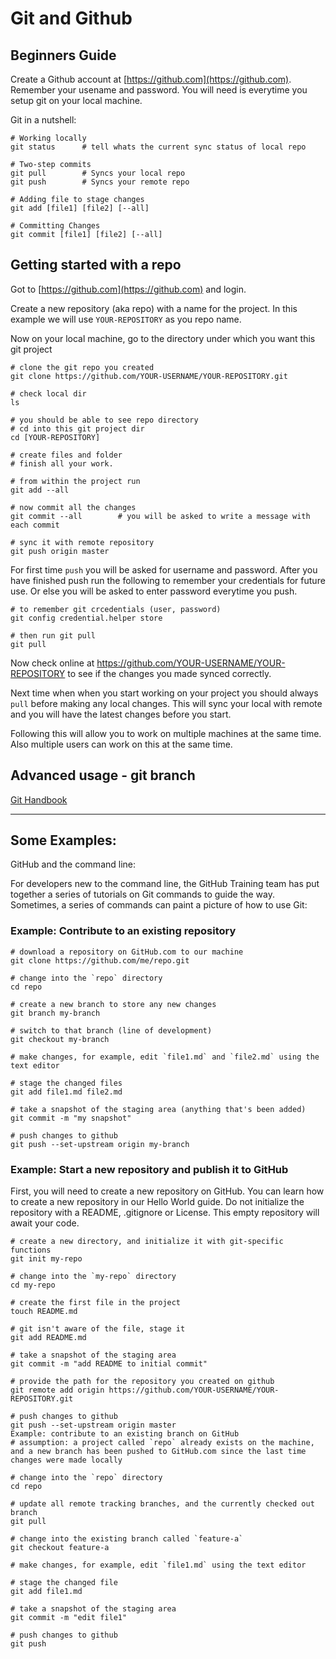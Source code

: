 # Git and Github 

## Beginners Guide 

Create a Github account at [https://github.com](https://github.com). Remember your usename and password. You will need is everytime you setup git on your local machine. 

Git in a nutshell: 

    # Working locally
    git status      # tell whats the current sync status of local repo

    # Two-step commits
    git pull        # Syncs your local repo
    git push        # Syncs your remote repo
    
    # Adding file to stage changes
    git add [file1] [file2] [--all]      
    
    # Committing Changes 
    git commit [file1] [file2] [--all]      
    

## Getting started with a repo 

Got to [https://github.com](https://github.com) and login. 

Create a new repository (aka repo) with a name for the project. In this example we will use `YOUR-REPOSITORY` as you repo name. 

Now on your local machine, go to the directory under which you want this git project

    # clone the git repo you created
    git clone https://github.com/YOUR-USERNAME/YOUR-REPOSITORY.git
    
    # check local dir 
    ls 
    
    # you should be able to see repo directory
    # cd into this git project dir 
    cd [YOUR-REPOSITORY]
    
    # create files and folder 
    # finish all your work. 

    # from within the project run 
    git add --all 

    # now commit all the changes 
    git commit --all        # you will be asked to write a message with each commit 

    # sync it with remote repository 
    git push origin master 

For first time `push` you will be asked for username and password. After you have finished push run the following to remember your credentials for future use. Or else you will be asked to enter password everytime you push.

    # to remember git crcedentials (user, password)
    git config credential.helper store

    # then run git pull 
    git pull 
    

Now check online at https://github.com/YOUR-USERNAME/YOUR-REPOSITORY to see if the changes you made synced correctly.

Next time when when you start working on your project you should always `pull` before making any local changes. This will sync your local with remote and you will have the latest changes before you start. 

Following this will allow you to work on multiple machines at the same time. Also multiple users can work on this at the same time. 


## Advanced usage - git branch

[Git Handbook](https://guides.github.com/introduction/git-handbook/)

---

## Some Examples: 

GitHub and the command line: 

For developers new to the command line, the GitHub Training team has put together a series of tutorials on Git commands to guide the way. Sometimes, a series of commands can paint a picture of how to use Git:

### Example: Contribute to an existing repository

    # download a repository on GitHub.com to our machine
    git clone https://github.com/me/repo.git

    # change into the `repo` directory
    cd repo

    # create a new branch to store any new changes
    git branch my-branch

    # switch to that branch (line of development)
    git checkout my-branch

    # make changes, for example, edit `file1.md` and `file2.md` using the text editor

    # stage the changed files
    git add file1.md file2.md

    # take a snapshot of the staging area (anything that's been added)
    git commit -m "my snapshot"

    # push changes to github
    git push --set-upstream origin my-branch


### Example: Start a new repository and publish it to GitHub
First, you will need to create a new repository on GitHub. You can learn how to create a new repository in our Hello World guide. Do not initialize the repository with a README, .gitignore or License. This empty repository will await your code.

    # create a new directory, and initialize it with git-specific functions
    git init my-repo

    # change into the `my-repo` directory
    cd my-repo

    # create the first file in the project
    touch README.md

    # git isn't aware of the file, stage it
    git add README.md

    # take a snapshot of the staging area
    git commit -m "add README to initial commit"

    # provide the path for the repository you created on github
    git remote add origin https://github.com/YOUR-USERNAME/YOUR-REPOSITORY.git

    # push changes to github
    git push --set-upstream origin master
    Example: contribute to an existing branch on GitHub
    # assumption: a project called `repo` already exists on the machine, and a new branch has been pushed to GitHub.com since the last time changes were made locally

    # change into the `repo` directory
    cd repo

    # update all remote tracking branches, and the currently checked out branch
    git pull

    # change into the existing branch called `feature-a`
    git checkout feature-a

    # make changes, for example, edit `file1.md` using the text editor

    # stage the changed file
    git add file1.md

    # take a snapshot of the staging area
    git commit -m "edit file1"

    # push changes to github
    git push